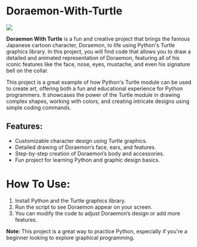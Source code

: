 # Doraemon-With-Turtle

<img src="python![Screenshot_2024-12-08-16-00-11-847-edit_ru iiec pydroid3](https://github.com/user-attachments/assets/70b5804e-c9b8-4d88-81e5-062e31925b5e)
.png">

<p><b>Doraemon With Turtle</b> is a fun and creative project that brings the famous Japanese cartoon character, Doraemon, to life using Python's Turtle graphics library. In this project, you will find code that allows you to draw a detailed and animated representation of Doraemon, featuring all of his iconic features like the face, nose, eyes, mustache, and even his signature bell on the collar.</p>

<p>This project is a great example of how Python's Turtle module can be used to create art, offering both a fun and educational experience for Python programmers. It showcases the power of the Turtle module in drawing complex shapes, working with colors, and creating intricate designs using simple coding commands.</p>

<h2>Features: </h2>
<ul type="disk">
  <li>Customizable character design using Turtle graphics.</li>
  <li>Detailed drawing of Doraemon’s face, ears, and features.</li>
  <li>Step-by-step creation of Doraemon’s body and accessories.</li>
  <li>Fun project for learning Python and graphic design basics.</li>
</ul>

# How To Use:
<ol type="1">
  <li>Install Python and the Turtle graphics library.</li>
  <li>Run the script to see Doraemon appear on your screen.</li>
<li>You can modify the code to adjust Doraemon’s design or add more features.</li>
</ol>

<p>
  <b>Note: </b>This project is a great way to practice Python, especially if you're a beginner looking to explore graphical programming.
</p>
